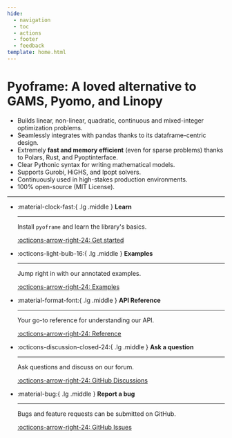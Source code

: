 ```yaml
---
hide:
  - navigation
  - toc
  - actions
  - footer
  - feedback
template: home.html
---
```

# Pyoframe: A loved alternative to GAMS, Pyomo, and Linopy

- Builds linear, non-linear, quadratic, continuous and mixed-integer optimization problems.
- Seamlessly integrates with pandas thanks to its dataframe-centric design.
- Extremely **fast and memory efficient** (even for sparse problems) thanks to Polars, Rust, and Pyoptinterface.
- Clear Pythonic syntax for writing mathematical models.
- Supports Gurobi, HiGHS, and Ipopt solvers.
- Continuously used in high-stakes production environments.
- 100% open-source (MIT License).

---

<div class="grid cards" markdown>

-   :material-clock-fast:{ .lg .middle } __Learn__

    ---

    Install `pyoframe` and learn the library's basics.

    [:octicons-arrow-right-24: Get started](./learn/getting-started/installation.md)

-   :octicons-light-bulb-16:{ .lg .middle } __Examples__

    ---

    Jump right in with our annotated examples.

    [:octicons-arrow-right-24: Examples](./examples/index.md)

<!-- -   :fontawesome-brands-markdown:{ .lg .middle } __Why Pyoframe?__

    ---

    Compare our speed and memory-usage to other libraries and prepare to be amazed.

    [:octicons-arrow-right-24: Benchmarks](#)

-   :material-scale-balance:{ .lg .middle } __Deep dive__

    ---
    Understand our unique approach to building models with Polars dataframes. 
    
    [:octicons-arrow-right-24: Deep dive](#) -->

-   :material-format-font:{ .lg .middle } __API Reference__

    ---

    Your go-to reference for understanding our API.

    [:octicons-arrow-right-24: Reference](./reference/index.md)

-   :octicons-discussion-closed-24:{ .lg .middle } __Ask a question__

    ---

    Ask questions and discuss on our forum.

    [:octicons-arrow-right-24: GitHub Discussions](https://github.com/Bravos-Power/pyoframe/discussions)

-   :material-bug:{ .lg .middle } __Report a bug__

    ---

    Bugs and feature requests can be submitted on GitHub.

    [:octicons-arrow-right-24: GitHub Issues](https://github.com/Bravos-Power/pyoframe/issues)

</div>
